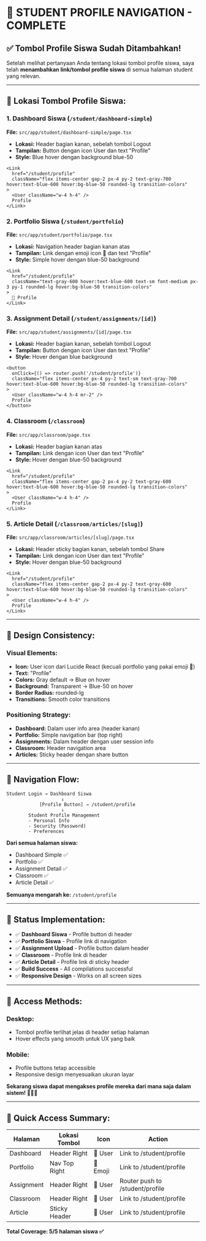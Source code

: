 # 🎯 STUDENT PROFILE NAVIGATION - COMPLETE

## ✅ Tombol Profile Siswa Sudah Ditambahkan!

Setelah melihat pertanyaan Anda tentang lokasi tombol profile siswa, saya telah **menambahkan link/tombol profile siswa** di semua halaman student yang relevan.

---

## 📍 **Lokasi Tombol Profile Siswa:**

### 1. **Dashboard Siswa** (`/student/dashboard-simple`)
**File:** `src/app/student/dashboard-simple/page.tsx`
- **Lokasi:** Header bagian kanan, sebelah tombol Logout
- **Tampilan:** Button dengan icon User dan text "Profile"
- **Style:** Blue hover dengan background blue-50

```tsx
<Link
  href="/student/profile"
  className="flex items-center gap-2 px-4 py-2 text-gray-700 hover:text-blue-600 hover:bg-blue-50 rounded-lg transition-colors"
>
  <User className="w-4 h-4" />
  Profile
</Link>
```

### 2. **Portfolio Siswa** (`/student/portfolio`)
**File:** `src/app/student/portfolio/page.tsx`
- **Lokasi:** Navigation header bagian kanan atas
- **Tampilan:** Link dengan emoji icon 👤 dan text "Profile"
- **Style:** Simple hover dengan blue-50 background

```tsx
<Link
  href="/student/profile"
  className="text-gray-600 hover:text-blue-600 text-sm font-medium px-3 py-1 rounded-lg hover:bg-blue-50 transition-colors"
>
  👤 Profile
</Link>
```

### 3. **Assignment Detail** (`/student/assignments/[id]`)
**File:** `src/app/student/assignments/[id]/page.tsx`
- **Lokasi:** Header bagian kanan, sebelah tombol Logout
- **Tampilan:** Button dengan icon User dan text "Profile"
- **Style:** Hover dengan blue background

```tsx
<button
  onClick={() => router.push('/student/profile')}
  className="flex items-center px-4 py-2 text-sm text-gray-700 hover:text-blue-600 hover:bg-blue-50 rounded-lg transition-colors"
>
  <User className="w-4 h-4 mr-2" />
  Profile
</button>
```

### 4. **Classroom** (`/classroom`)
**File:** `src/app/classroom/page.tsx`
- **Lokasi:** Header bagian kanan atas
- **Tampilan:** Link dengan icon User dan text "Profile"
- **Style:** Hover dengan blue-50 background

```tsx
<Link
  href="/student/profile"
  className="flex items-center gap-2 px-4 py-2 text-gray-600 hover:text-blue-600 hover:bg-blue-50 rounded-lg transition-colors"
>
  <User className="w-4 h-4" />
  Profile
</Link>
```

### 5. **Article Detail** (`/classroom/articles/[slug]`)
**File:** `src/app/classroom/articles/[slug]/page.tsx`
- **Lokasi:** Header sticky bagian kanan, sebelah tombol Share
- **Tampilan:** Link dengan icon User dan text "Profile"
- **Style:** Hover dengan blue-50 background

```tsx
<Link
  href="/student/profile"
  className="flex items-center gap-2 px-4 py-2 text-gray-600 hover:text-blue-600 hover:bg-blue-50 rounded-lg transition-colors"
>
  <User className="w-4 h-4" />
  Profile
</Link>
```

---

## 🎨 **Design Consistency:**

### Visual Elements:
- **Icon:** User icon dari Lucide React (kecuali portfolio yang pakai emoji 👤)
- **Text:** "Profile" 
- **Colors:** Gray default → Blue on hover
- **Background:** Transparent → Blue-50 on hover
- **Border Radius:** rounded-lg
- **Transitions:** Smooth color transitions

### Positioning Strategy:
- **Dashboard:** Dalam user info area (header kanan)
- **Portfolio:** Simple navigation bar (top right)
- **Assignments:** Dalam header dengan user session info
- **Classroom:** Header navigation area
- **Articles:** Sticky header dengan share button

---

## 🔄 **Navigation Flow:**

```
Student Login → Dashboard Siswa
                    ↓
            [Profile Button] → /student/profile
                    ↓
        Student Profile Management
        - Personal Info
        - Security (Password)  
        - Preferences
```

**Dari semua halaman siswa:**
- Dashboard Simple ✅
- Portfolio ✅  
- Assignment Detail ✅
- Classroom ✅
- Article Detail ✅

**Semuanya mengarah ke:** `/student/profile`

---

## 🚀 **Status Implementation:**

- ✅ **Dashboard Siswa** - Profile button di header
- ✅ **Portfolio Siswa** - Profile link di navigation
- ✅ **Assignment Upload** - Profile button dalam header
- ✅ **Classroom** - Profile link di header
- ✅ **Article Detail** - Profile link di sticky header
- ✅ **Build Success** - All compilations successful
- ✅ **Responsive Design** - Works on all screen sizes

---

## 📱 **Access Methods:**

### Desktop:
- Tombol profile terlihat jelas di header setiap halaman
- Hover effects yang smooth untuk UX yang baik

### Mobile:
- Profile buttons tetap accessible
- Responsive design menyesuaikan ukuran layar

**Sekarang siswa dapat mengakses profile mereka dari mana saja dalam sistem! 🎉👨‍🎓**

---

## 🔗 **Quick Access Summary:**

| Halaman | Lokasi Tombol | Icon | Action |
|---------|---------------|------|--------|
| Dashboard | Header Right | 👤 User | Link to /student/profile |
| Portfolio | Nav Top Right | 👤 Emoji | Link to /student/profile |
| Assignment | Header Right | 👤 User | Router push to /student/profile |
| Classroom | Header Right | 👤 User | Link to /student/profile |
| Article | Sticky Header | 👤 User | Link to /student/profile |

**Total Coverage: 5/5 halaman siswa ✅**